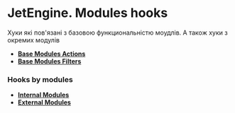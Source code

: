 # JetEngine. Modules hooks

Хуки які пов'язані з базовою функциональністю моудлів. А також хуки з окремих модулів

* **<a href="/01-jet-engine/01-hooks/15-modules/actions.md">Base Modules Actions</a>**
* **<a href="/01-jet-engine/01-hooks/15-modules/filters.md">Base Modules Filters</a>**

### Hooks by modules

* **<a href="/01-jet-engine/01-hooks/15-modules/01-internal">Internal Modules</a>**
* **<a href="/01-jet-engine/01-hooks/15-modules/02-external">External Modules</a>**